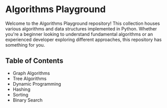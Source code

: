 # Algorithms Playground
Welcome to the Algorithms Playground repository! This collection houses various algorithms and data structures implemented in Python. Whether you're a beginner looking to understand fundamental algorithms or an experienced developer exploring different approaches, this repository has something for you.

## Table of Contents
- Graph Algorithms
- Tree Algorithms
- Dynamic Programming
- Hashing
- Sorting
- Binary Search
